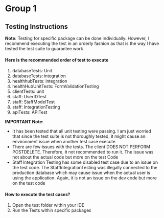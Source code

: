 # Group 1

## Testing Instructions

**Note:** Testing for specific package can be done individually. However, I recommend
executing the test in an orderly fashion as that is the way I have tested the test suite to
guarantee work

#### Here is the recommended order of test to execute
1. databaseTests: Unit
2. databaseTests: integration
3. healthhubTests: integration
4. healthHubUnitTests: FormValidationTesting
5. clientTests: unit
6. staff: UserIDTest
7. staff: StaffModelTest
8. staff: IntegrationTesting
9. apiTests: APITest

**IMPORTANT Note:** 

* It has been tested that all unit testing were passing. I am just worried that since the
test suite is not thoroughly tested, it might cause an environment issue when another test case execute.
* There are few issues with the tests. The client DOES NOT PERFORM POSTDELETE. Therefore,
it not recommended to run it. The issue was not about the actual code but more on the test Code
* Staff Integration Testing has some disabled test case due to an issue on the test code.
The StaffIntegrationTesting was illegally connected to the production database which may cause
issue when the actual user is using the application. Again, it is not an issue on the dev code
but more on the test code

#### How to execute the test cases?

1. Open the test folder within your IDE
2. Run the Tests within specific packages


